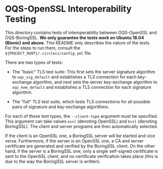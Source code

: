# OQS-OpenSSL Interoperability Testing

This directory contains tests of interoperability between OQS-OpenSSL and OQS-BoringSSL. **We only guarantee the tests work on Ubuntu 18.04 (Bionic) and above**. This README only describes the nature of the tests. For the steps to run them, consult the `${PROJECT_ROOT}/.circleci/config.yml` file.

There are two types of tests:

- The "basic" TLS test suite: This first sets the server signature algorithm to `oqs_sig_default` and establishes a TLS connection for each key-exchange algorithm, and next sets the server key-exchange algorithm to `oqs_kem_default` and establishes a TLS connection for each signature algorithm.

- The "full" TLS test suite, which tests TLS connections for all possible pairs of signature and key-exchange algorithms.

For each of these test types, the `--client-type` argument must be specified. This argument can take values `ossl` (denoting OpenSSL) and `bssl` (denoting BoringSSL). The client and server programs are then automatically selected.

If the client is an OpenSSL one, a BoringSSL server will be started and vice versa. Furthermore, if the server is an OpenSSL one, a CA and server certificate are generated and verified by the BoringSSL client. On the other hand, if the server is a BoringSSL one, only a single self-signed certificate is sent to the OpenSSL client, and no certificate verification takes place (this is due to the way the BoringSSL server is written).
